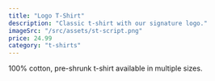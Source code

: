 ```yaml
---
title: "Logo T-Shirt"
description: "Classic t-shirt with our signature logo."
imageSrc: "/src/assets/st-script.png"
price: 24.99
category: "t-shirts"
---
```

100% cotton, pre-shrunk t-shirt available in multiple sizes.